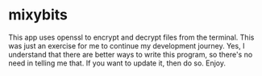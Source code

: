 # mixybits

This app uses openssl to encrypt and decrypt files from the terminal. This was just an exercise for me to continue my development journey. Yes, I understand that there are better ways to write this program, so there's no need in telling me that. If you want to update it, then do so. Enjoy.
